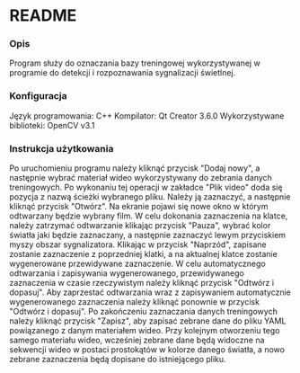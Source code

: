 # README #

### Opis ###

Program służy do oznaczania bazy treningowej wykorzystywanej w programie do detekcji i rozpoznawania sygnalizacji świetlnej. 

### Konfiguracja ###

Język programowania: C++
Kompilator: Qt Creator 3.6.0
Wykorzystywane biblioteki: OpenCV v3.1

### Instrukcja użytkowania ###

Po uruchomieniu programu należy kliknąć przycisk "Dodaj nowy", a następnie wybrać materiał wideo wykorzystywany do zebrania danych treningowych. Po wykonaniu tej operacji w zakładce "Plik video" doda się pozycja z nazwą ścieżki wybranego pliku. Należy ją zaznaczyć, a następnie kliknąć przycisk "Otwórz".
Na ekranie pojawi się nowe okno w którym odtwarzany będzie wybrany film. W celu dokonania zaznaczenia na klatce, należy zatrzymać odtwarzanie klikając przycisk "Pauza", wybrać kolor światła jaki będzie zaznaczany, a następnie zaznaczyć lewym przyciskiem myszy obszar sygnalizatora. Klikając w przycisk "Naprzód", zapisane zostanie zaznaczenie z poprzedniej klatki, a na aktualnej klatce zostanie wygenerowane przewidywane zaznaczenie.
W celu automatycznego odtwarzania i zapisywania wygenerowanego, przewidywanego zaznaczenia w czasie rzeczywistym należy kliknąć przycisk "Odtwórz i dopasuj". Aby zaprzestać odtwarzania wraz z zapisywaniem automatycznie wygenerowanego zaznaczenia należy kliknąć ponownie w przycisk "Odtwórz i dopasuj".
Po zakończeniu zaznaczania danych treningowych należy kliknąć przycisk "Zapisz", aby zapisać zebrane dane do pliku YAML powiązanego z danym materiałem wideo. Przy kolejnym otworzeniu tego samego materiału wideo, wcześniej zebrane dane będą widoczne na sekwencji wideo w postaci prostokątów w kolorze danego światła, a nowo zebrane zaznaczenia będą dopisane do istniejącego pliku.